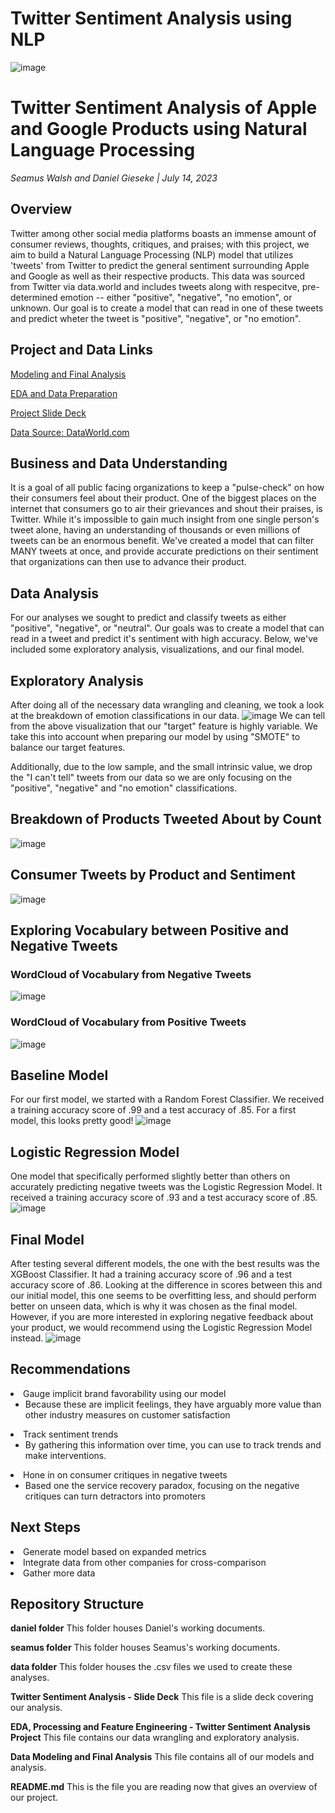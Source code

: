 # Twitter Sentiment Analysis using NLP

![image](https://github.com/SeamusW/NLP-Tweet-Emotions/assets/32468677/da97edd3-1168-4a42-bf1b-8abc0441740a)

# Twitter Sentiment Analysis of Apple and Google Products using Natural Language Processing
*Seamus Walsh and Daniel Gieseke  |  July 14, 2023*

## Overview
Twitter among other social media platforms boasts an immense amount of consumer reviews, thoughts, critiques, and praises; with this project, we aim to build a Natural Language Processing (NLP) model that utilizes 'tweets' from Twitter to predict the general sentiment surrounding Apple and Google as well as their respective products. This data was sourced from Twitter via data.world and includes tweets along with respecitve, pre-determined emotion -- either "positive", "negative", "no emotion", or unknown. Our goal is to create a model that can read in one of these tweets and predict wheter the tweet is "positive", "negative", or "no emotion". 

## Project and Data Links
<a href="https://github.com/SeamusW/NLP-Tweet-Emotions/blob/main/Modeling%20and%20Final%20Analysis.ipynb">Modeling and Final Analysis</a>

<a href="https://github.com/SeamusW/NLP-Tweet-Emotions/blob/main/EDA%2C%20Processing%2C%20and%20Feature%20Engineering%20-%20Twitter%20Sentiment%20Analysis%20Project.ipynb">EDA and Data Preparation</a>
 
<a href="https://github.com/DGieseke/Global-Life-Expectancy-Predictions-Based-on-International-Metrics/blob/main/Predicting%20Global%20Life%20Expectancy.pdf">Project Slide Deck</a>

<a href="https://data.world/crowdflower/brands-and-product-emotions">Data Source: DataWorld.com</a>


## Business and Data Understanding
It is a goal of all public facing organizations to keep a "pulse-check" on how their consumers feel about their product. One of the biggest places on the internet that consumers go to air their grievances and shout their praises, is Twitter. While it's impossible to gain much insight from one single person's tweet alone, having an understanding of thousands or even millions of tweets can be an enormous benefit. We've created a model that can filter MANY tweets at once, and provide accurate predictions on their sentiment that organizations can then use to advance their product.


## Data Analysis
For our analyses we sought to predict and classify tweets as either "positive", "negative", or "neutral". Our goals was to create a model that can read in a tweet and predict it's sentiment with high accuracy. Below, we've included some exploratory analysis, visualizations, and our final model.



## Exploratory Analysis
After doing all of the necessary data wrangling and cleaning, we took a look at the breakdown of emotion classifications in our data. 
![image](https://github.com/SeamusW/NLP-Tweet-Emotions/assets/32468677/b811d60b-ffbe-440d-90a6-0d10bc9a13cd)
We can tell from the above visualization that our "target" feature is highly variable. We take this into account when preparing our model by using "SMOTE" to balance our target features.

Additionally, due to the low sample, and the small intrinsic value, we drop the "I can't tell" tweets from our data so we are only focusing on the "positive", "negative" and "no emotion" classifications.


## Breakdown of Products Tweeted About by Count
![image](https://github.com/SeamusW/NLP-Tweet-Emotions/assets/32468677/8823cabd-2177-4e1a-83b2-5162eebb121e)


## Consumer Tweets by Product and Sentiment
![image](https://github.com/SeamusW/NLP-Tweet-Emotions/assets/32468677/219cb95d-b734-410f-98ed-5c07f3d3b379)



## Exploring Vocabulary between Positive and Negative Tweets

### WordCloud of Vocabulary from Negative Tweets
![image](https://github.com/SeamusW/NLP-Tweet-Emotions/assets/32468677/8df05da3-9bbb-4629-a065-2b28cba70a1a)



### WordCloud of Vocabulary from Positive Tweets
![image](https://github.com/SeamusW/NLP-Tweet-Emotions/assets/32468677/c0ab03f3-d335-43ab-be49-3646bfcb92a4)



## Baseline Model
For our first model, we started with a Random Forest Classifier. We received a training accuracy score of .99 and a test accuracy of .85. For a first model, this looks pretty good!
![image](https://github.com/SeamusW/NLP-Tweet-Emotions/assets/32468677/6cf47eb6-f41b-4086-bd2a-6d523ffad498)


## Logistic Regression Model
One model that specifically performed slightly better than others on accurately predicting negative tweets was the Logistic Regression Model. It received a training accuracy score of .93 and a test accuracy score of .85.
![image](https://github.com/SeamusW/NLP-Tweet-Emotions/assets/32468677/20b59df9-82e9-45dc-99db-869ec3803d2e)


## Final Model
After testing several different models, the one with the best results was the XGBoost Classifier. It had a training accuracy score of .96 and a test accuracy score of .86. Looking at the difference in scores between this and our initial model, this one seems to be overfitting less, and should perform better on unseen data, which is why it was chosen as the final model. However, if you are more interested in exploring negative feedback about your product, we would recommend using the Logistic Regression Model instead.
![image](https://github.com/SeamusW/NLP-Tweet-Emotions/assets/32468677/79c466b1-ed12-4d31-ad3b-3d97a566eb49)




## Recommendations
<li>Gauge implicit brand favorability using our model
<ul class="square">
  <li>Because these are implicit feelings, they have arguably more value than other industry measures on customer satisfaction</li></ul>
<li>Track sentiment trends
 <ul class="square">
   <li>By gathering this information over time, you can use to track trends and make interventions.</li></ul>
<li>Hone in on consumer critiques in negative tweets
<ul class="square">
  <li> Based one the service recovery paradox, focusing on the negative critiques can turn detractors into promoters</li></ul>

## Next Steps
<li>Generate model based on expanded metrics
<li>Integrate data from other companies for cross-comparison
<li>Gather more data

## Repository Structure
  <b>daniel folder</b> This folder houses Daniel's working documents.

  <b>seamus folder</b> This folder houses Seamus's working documents.

  <b>data folder</b> This folder houses the .csv files we used to create these analyses.
  
  <b>Twitter Sentiment Analysis - Slide Deck</b> This file is a slide deck covering our analysis.

  <b>EDA, Processing and Feature Engineering - Twitter Sentiment Analysis Project</b> This file contains our data wrangling and exploratory analysis.

  <b>Data Modeling and Final Analysis</b> This file contains all of our models and analysis.
  
  
  <b>README.md</b> This is the file you are reading now that gives an overview of our project.
